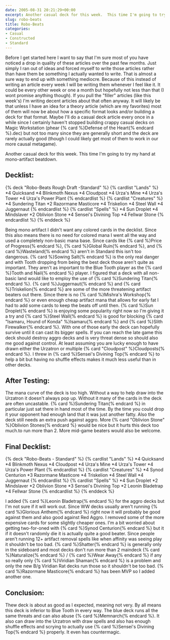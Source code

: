 ```yaml
---
date: 2005-08-31 20:21:29+00:00
excerpt: Another casual deck for this week.  This time I'm going to try my hand at mono-artifact beatdown.
slug: robo-beats
title: Robo-Beats
categories:
- Casual
- Constructed
- Standard
---
```


Before I get started here I want to say that I'm sure most of you have noticed a drop in quality of these articles over the past few months.  Just simply I ran out of ideas and forced myself to write those articles rather than have them be something I actually wanted to write.  That is almost a sure way to end up with something mediocre.  Because of this instead of writing an article every week I will be writing them whenever I feel like it.  It could be every other week or one a month but hopefully not less than that (I wont promise anything though).  If you pull the "filler" articles (like this week's) I'm writing decent articles about that often anyway.  It will likely be that unless I have an idea for a theory article (which are my favorites) most of them will now be about how a specific format looks and/or building a deck for that format.  Maybe I'll do a casual deck article every once in a while since I certainly haven't stopped building crappy casual decks on Magic Workstation (phear {% card %}Defense of the Heart{% endcard %}.dec) but not too many since they are generally short and the deck are rarely actually good (though I could likely get most of them to work in our more causal metagame).

Another casual deck for this week.  This time I'm going to try my hand at mono-artifact beatdown.
<!--more-->


## Decklist:



{% deck "Robo-Beats Rough Draft -Standard" %}
{% cardlist "Lands" %}
*4 Quicksand
*4 Blinkmoth Nexus
*4 Cloudpost
*4 Urza's Mine
*4 Urza's Tower
*4 Urza's Power Plant
{% endcardlist %}
{% cardlist "Creatures" %}
*4 Sundering Titan
*2 Razormane Masticore
*4 Triskelion
*4 Steel Wall
*4 Juggernaut
{% endcardlist %}
{% cardlist "Spells" %}
*4 Sun Droplet
*4 Mindslaver
*2 Oblivion Stone
*4 Sensei's Divining Top
*4 Fellwar Stone
{% endcardlist %}
{% enddeck %}

Being mono artifact I didn't want any colored cards in the decklist.  Since this also means there is no need for colored mana I went all the way and used a completely non-basic mana base.  Since cards like {% card %}Price of Progress{% endcard %}, {% card %}Global Ruin{% endcard %}, and {% card %}Wasteland{% endcard %} aren't in Standard this isn't too dangerous.  {% card %}Sowing Salt{% endcard %} is the only real danger and with Tooth dropping from being the best deck those aren't quite as important.  They aren't as important to the Blue Tooth player as the {% card %}Tooth and Nail{% endcard %} player.  I figured that a deck with all non-basic land would like to employ the use of {% card %}Sundering Titan{% endcard %}.  {% card %}Juggernaut{% endcard %} and {% card %}Triskelion{% endcard %} are some of the more threatening artifact beaters out there.  Since there is no {% card %}Mishra's Workshop{% endcard %} or even enough cheap artifact mana that allows for early fat I had to add some cards to keep the beats off until then.  {% card %}Sun Droplet{% endcard %} is enjoying some popularity right now so I'm giving it a try and {% card %}Steel Wall{% endcard %} is good for blocking {% card "Isamaru, Hound of Konda" %}Isamaru{% endcard %} and {% card %}Slith Firewalker{% endcard %}.  With one of those early the deck can hopefully survive until it can cast its bigger spells.  If you can reach the late game this deck should destroy aggro decks and is very threat dense so should also me good against control.  At least assuming you are lucky enough to have drawn either the Urzatron or multiple {% card "Cloudpost" %}Cloudposts{% endcard %}.  I threw in {% card %}Sensei's Divining Top{% endcard %} to help a bit but having no shuffle effects makes it much less useful than in other decks.



## After Testing:



The mana curve of the deck is too high.  Without a way to help draw into the Urzatron it doesn't always pop up.  Without it many of the cards in the deck are often uncastable.  {% card %}Sundering Titan{% endcard %} in particular just sat there in hand most of the time.  By the time you could drop it your opponent had enough land that it was just another fatty.  Also the deck still needs an extra push against aggro.  More {% card "Oblivion Stone" %}Oblivion Stones{% endcard %} would be nice but it hurts this deck too much.to run more than 2.  More mid-game beaters would also be welcome.



## Final Decklist:



{% deck "Robo-Beats - Standard" %}
{% cardlist "Lands" %}
*4 Quicksand
*4 Blinkmoth Nexus
*4 Cloudpost
*4 Urza's Mine
*4 Urza's Tower
*4 Urza's Power Plant
{% endcardlist %}
{% cardlist "Creatures" %}
*4 Synod Centurion
*3 Razormane Masticore
*4 Triskelion
*4 Steel Wall
*4 Juggernaut
{% endcardlist %}
{% cardlist "Spells" %}
*4 Sun Droplet
*2 Mindslaver
*2 Oblivion Stone
*3 Sensei's Divining Top
*2 Leonin Bladetrap
*4 Fellwar Stone
{% endcardlist %}
{% enddeck %}

I added {% card %}Leonin Bladetrap{% endcard %} for the aggro decks but I'm not sure if it will work out.  Since WW decks usually aren't running {% card %}Glorious Anthem{% endcard %} right now it will probably be good against them and also good against Red Aggro.  I removed some of the more expensive cards for some slightly cheaper ones.  I'm a bit worried about getting two-for-oned with {% card %}Synod Centurion{% endcard %} but it if it doesn't randomly die it is actually quite a good beater.  Since people aren't running 12+ artifact removal spells like when affinity was seeing play it shouldn't be too bad.  {% card %}Shatter{% endcard %} is generally only in the sideboard and most decks don't run more than 2 maindeck {% card %}Naturalize{% endcard %} / {% card %}Wear Away{% endcard %} if any so really only {% card %}Viridian Shaman{% endcard %} is a problem and only the new B/g Viridian Rat decks run those so it shouldn't be too bad.  {% card %}Razormane Masticore{% endcard %} has been MVP so I added another one.



## Conclusion:



Thew deck is about as good as I expected, meaning not very.  By all means this deck is inferior to Blue Tooth in every way.  The blue deck runs all the same threats and can also abuse {% card %}Memnarch{% endcard %}.  It also can draw into the Urzatron with draw spells and also has enough shuffle effects and scrying to actually use {% card %}Sensei's Divining Top{% endcard %} properly.  It even has countermagic.
